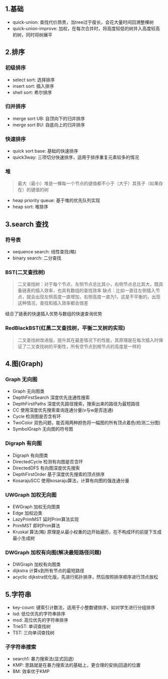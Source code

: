 ## 1.基础
* quick-union: 查找代价昂贵，当tree过于瘦长，会花大量时间回溯整棵树
* quick-union-improve: 加权，在每次合并时，将高度较低的树并入高度较高的树，同时将树展平

## 2.排序

### 初级排序
* select sort: 选择排序
* insert sort: 插入排序
* shell sort: 希尔排序

### 归并排序
* merge sort UB: 自顶向下的归并排序
* merge sort BU: 自底向上的归并排序

### 快速排序
* quick sort base: 基础的快速排序
* quick3way: 三项切分快速排序，适用于排序重复元素较多的情况

### 堆
> 最大（最小）堆是一棵每一个节点的键值都不小于（大于）其孩子（如果存在）的键值的树

* heap priority queue: 基于堆的优先队列实现
* heap sort: 堆排序

## 3.search 查找

### 符号表
* sequence search: 线性查找(略)
* binary search: 二分查找

### BST(二叉查找树)
> 二叉查找树：对于每个节点，左侧节点总比其小，右侧节点总比其大，既具备链表的插入效率，也具有数组的查找效率
> 缺点：比如一直往左侧插入节点，就会出现左侧高度一直增加，右侧高度一直为1，这是不平衡的，出现这种情况，查找和插入效率都会很差

结合了链表的快速插入优势与数组的快速查询优势

### RedBlackBST(红黑二叉查找树，平衡二叉树的实现)
> 二叉查找树改进版，提升其在最差情况下的性能，其原理是在每次插入时保证了二叉查找树的平衡性，所有空节点到根节点的高度是一样的

## 4.图(Graph)

### Graph 无向图
* Graph 无向图类
* DepthFirstSearch 深度优先连通性搜索
* DepthFirstPaths 深度优先路径搜索，搜索出来的路径为最短路径
* CC 使用深度优先搜索查询连通分量(v与w是否连通)
* Cycle 检测图是否含有环
* TwoColor 双色问题，能否用两种颜色将一幅图的所有顶点着色(检测二分图)
* SymbolGraph 无向图的符号图

### Digraph 有向图
* Digraph 有向图类
* DirectedCycle 检测有向图是否含环
* DirectedDFS 有向图深度优先搜索
* DepthFirstOrder 基于深度优先搜索的顶点排序
* KosarajuSCC 使用kosaraju算法，计算有向图的强连通分量

### UWGraph 加权无向图

* EWGraph 加权无向图类
* Edge 加权边类
* LazyPrimMST 延时Prim算法实现
* PrimMST 即时Prim算法
* Kruskal 算法(略) 原理是从最小权重的边开始遍历，在不构成环的前提下生成最小生成树

### DWGraph 加权有向图(解决最短路径问题)
* DWGraph 加权有向图类
* dijkstra 计算s到所有节点的最短路径
* acyclic dijkstra优化版，先进行拓扑排序，然后按照排序顺序进行顶点放松

## 5.字符串
* key-count: 键索引计数法，适用于小整数键排序，如对学生进行分组排序
* lsd: 低位优先的字符串排序
* msd: 高位优先的字符串排序
* TrieST: 单词查找树
* TST: 三向单词查找树

### 子字符串搜索
* search1: 暴力搜索法(显式回退)
* KMP: 思路就是在暴力搜索法的基础上，更合理的安排j回退的位置
* BM: 效率优于KMP